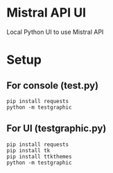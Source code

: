 # Mistral API UI
 Local Python UI to use Mistral API

 # Setup

 ## For console (test.py)

```
pip install requests
python -m testgraphic
```

 ## For UI (testgraphic.py)
 ```
 pip install requests
 pip install tk
 pip install ttkthemes
 python -m testgraphic
 ```
